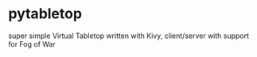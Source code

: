 # pytabletop
super simple Virtual Tabletop written with Kivy, client/server with support for Fog of War
